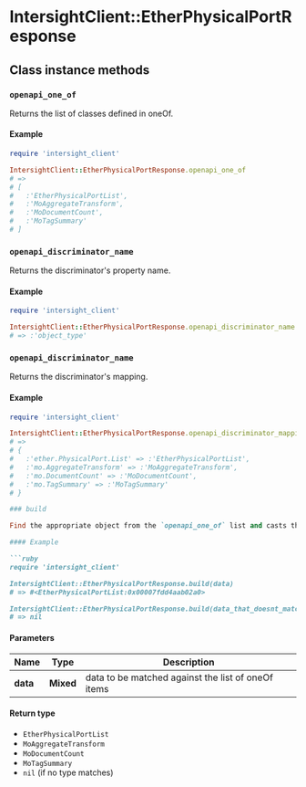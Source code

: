 # IntersightClient::EtherPhysicalPortResponse

## Class instance methods

### `openapi_one_of`

Returns the list of classes defined in oneOf.

#### Example

```ruby
require 'intersight_client'

IntersightClient::EtherPhysicalPortResponse.openapi_one_of
# =>
# [
#   :'EtherPhysicalPortList',
#   :'MoAggregateTransform',
#   :'MoDocumentCount',
#   :'MoTagSummary'
# ]
```

### `openapi_discriminator_name`

Returns the discriminator's property name.

#### Example

```ruby
require 'intersight_client'

IntersightClient::EtherPhysicalPortResponse.openapi_discriminator_name
# => :'object_type'
```

### `openapi_discriminator_name`

Returns the discriminator's mapping.

#### Example

```ruby
require 'intersight_client'

IntersightClient::EtherPhysicalPortResponse.openapi_discriminator_mapping
# =>
# {
#   :'ether.PhysicalPort.List' => :'EtherPhysicalPortList',
#   :'mo.AggregateTransform' => :'MoAggregateTransform',
#   :'mo.DocumentCount' => :'MoDocumentCount',
#   :'mo.TagSummary' => :'MoTagSummary'
# }

### build

Find the appropriate object from the `openapi_one_of` list and casts the data into it.

#### Example

```ruby
require 'intersight_client'

IntersightClient::EtherPhysicalPortResponse.build(data)
# => #<EtherPhysicalPortList:0x00007fdd4aab02a0>

IntersightClient::EtherPhysicalPortResponse.build(data_that_doesnt_match)
# => nil
```

#### Parameters

| Name | Type | Description |
| ---- | ---- | ----------- |
| **data** | **Mixed** | data to be matched against the list of oneOf items |

#### Return type

- `EtherPhysicalPortList`
- `MoAggregateTransform`
- `MoDocumentCount`
- `MoTagSummary`
- `nil` (if no type matches)

